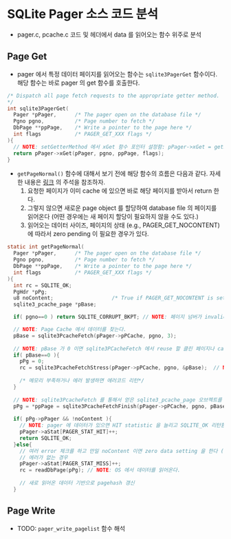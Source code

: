 # SQLite Pager 소스 코드 분석

- pager.c, pcache.c 코드 및 헤더에서 data 를 읽어오는 함수 위주로 분석


## Page Get

- pager 에서 특정 데이터 페이지를 읽어오는 함수는 `sqlite3PagerGet` 함수이다. 해당 함수는 바로 pager 의 get 함수를 호출한다. 

```c
/* Dispatch all page fetch requests to the appropriate getter method.
*/
int sqlite3PagerGet(
  Pager *pPager,      /* The pager open on the database file */
  Pgno pgno,          /* Page number to fetch */
  DbPage **ppPage,    /* Write a pointer to the page here */
  int flags           /* PAGER_GET_XXX flags */
){
  // NOTE: setGetterMethod 에서 xGet 함수 포인터 설정함: pPager->xGet = getPageNormal;
  return pPager->xGet(pPager, pgno, ppPage, flags);   
}
```

- `getPageNormal()` 함수에 대해서 보기 전에 해당 함수의 흐름은 다음과 같다. 자세한 내용은 [링크](https://github.com/Csoyee/SQLite/blob/39a0740c0834039525ee3840fe2139411bea499f/sqlite-src-3290000/src/pager.c#L5408) 의 주석을 참조하자.
  1. 요청한 페이지가 이미 cache 에 있으면 바로 해당 페이지를 받아서 return 한다.
  2. 그렇지 않으면 새로운 page object 를 할당하여 database file 의 페이지를 읽어온다 (어떤 경우에는 새 페이지 할당이 필요하지 않을 수도 있다.)
  3. 읽어오는 데이터 사이즈, 페이지의 상태 (e.g., PAGER_GET_NOCONTENT) 에 따라서 zero pending 이 필요한 경우가 있다. 
  
```c
static int getPageNormal(
  Pager *pPager,      /* The pager open on the database file */
  Pgno pgno,          /* Page number to fetch */
  DbPage **ppPage,    /* Write a pointer to the page here */
  int flags           /* PAGER_GET_XXX flags */
){
  int rc = SQLITE_OK;
  PgHdr *pPg;
  u8 noContent;                   /* True if PAGER_GET_NOCONTENT is set */
  sqlite3_pcache_page *pBase;

  if( pgno==0 ) return SQLITE_CORRUPT_BKPT; // NOTE: 페이지 넘버가 invalidate 하면 에러코드를 return 한다. 

  // NOTE: Page Cache 에서 데이터를 찾는다.
  pBase = sqlite3PcacheFetch(pPager->pPCache, pgno, 3);
  
  // NOTE: pBase 가 0 이면 sqlite3PCacheFetch 에서 reuse 할 클린 페이지나 cache limit 에 도달하여 새 페이지를 할당하지 못했음을 의미한다.
  if( pBase==0 ){
    pPg = 0;
    rc = sqlite3PcacheFetchStress(pPager->pPCache, pgno, &pBase);  // NOTE: pagerStress 함수 불러서 allocate 할 공간 확보 
    
    /* 메모리 부족하거나 에러 발생하면 에러코드 리턴*/
  }
  
  // NOTE: sqlite3PcacheFetch 를 통해서 얻은 sqlite3_pcache_page 오브젝트를 PgHdr 오브젝트로 변환함.
  pPg = *ppPage = sqlite3PcacheFetchFinish(pPager->pPCache, pgno, pBase);
  
  if( pPg->pPager && !noContent ){
    // NOTE: pager 에 데이터가 있으면 HIT statistic 을 늘리고 SQLITE_OK 리턴함.
    pPager->aStat[PAGER_STAT_HIT]++;
    return SQLITE_OK;
  }else{
    // 여러 error 체크를 하고 만일 noContent 이면 zero data setting 을 한다 (:: memset(pPg->pData, 0, pPager->pageSize);)
    // 에러가 없는 경우
    pPager->aStat[PAGER_STAT_MISS]++;
    rc = readDbPage(pPg); // NOTE: OS 에서 데이터를 읽어온다.
  
    // 새로 읽어온 데이터 기반으로 pagehash 갱신
  }
```


## Page Write

- TODO: `pager_write_pagelist` 함수 해석
